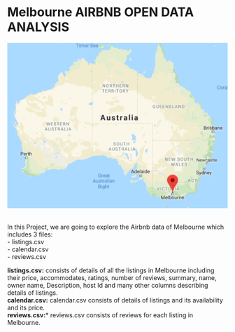 # Melbourne AIRBNB OPEN DATA ANALYSIS
<p align="center">
  <img src="https://github.com/chaitanyakasaraneni/melbourneairbnbanalysis/blob/master/images/melb.PNG">
</p>

<br>
In this Project, we are going to explore the Airbnb data of Melbourne which includes 3 files:<br>
 - listings.csv<br>
 - calendar.csv<br>
 - reviews.csv<br>
 
**listings.csv:** consists of details of all the listings in Melbourne including their price, accommodates, ratings, number of reviews, summary, name, owner name, Description, host Id and many other columns describing details of listings. <br>
**calendar.csv:** calendar.csv consists of details of listings and its availability and its price.<br>
**reviews.csv:*** reviews.csv consists of reviews for each listing in Melbourne.<br>

